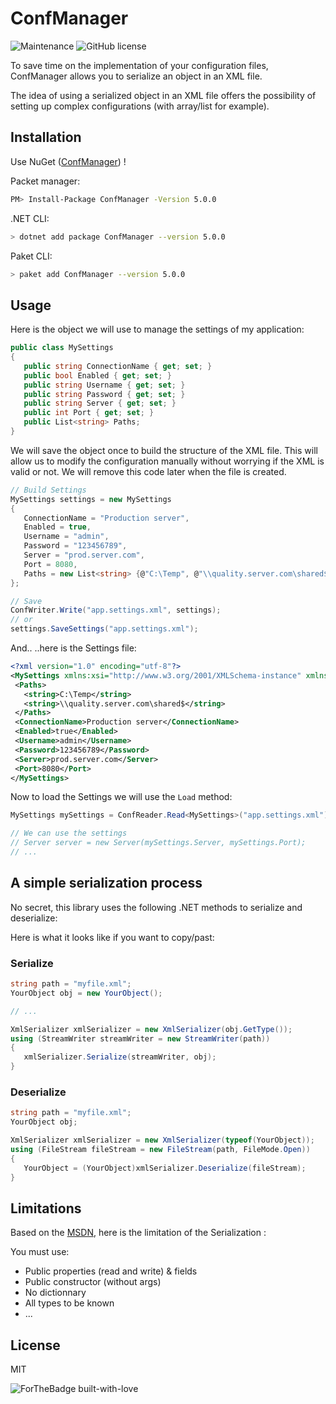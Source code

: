 # ConfManager

![Maintenance](https://img.shields.io/badge/Maintained%3F-yes-green.svg) ![GitHub license](https://img.shields.io/github/license/Naereen/StrapDown.js.svg)

To save time on the implementation of your configuration files, ConfManager allows you to serialize an object in an XML file. 

The idea of using a serialized object in an XML file offers the possibility of setting up complex configurations (with array/list for example).

## Installation

Use NuGet ([ConfManager](https://www.nuget.org/packages/ConfManager/)) !

Packet manager:
```sh
PM> Install-Package ConfManager -Version 5.0.0
```

.NET CLI:
```sh
> dotnet add package ConfManager --version 5.0.0
```

Paket CLI:
```sh
> paket add ConfManager --version 5.0.0
```


## Usage

Here is the object we will use to manage the settings of my application:

 ```C#
public class MySettings
{
    public string ConnectionName { get; set; }
    public bool Enabled { get; set; }
    public string Username { get; set; }
    public string Password { get; set; }
    public string Server { get; set; }
    public int Port { get; set; }
    public List<string> Paths;
}
```

We will save the object once to build the structure of the XML file. This will allow us to modify the configuration manually without worrying if the XML is valid or not.
We will remove this code later when the file is created.

 ```C#
// Build Settings
MySettings settings = new MySettings
{
    ConnectionName = "Production server",
    Enabled = true,
    Username = "admin",
    Password = "123456789",
    Server = "prod.server.com",
    Port = 8080,
    Paths = new List<string> {@"C:\Temp", @"\\quality.server.com\shared$"}
};

// Save
ConfWriter.Write("app.settings.xml", settings);
// or
settings.SaveSettings("app.settings.xml");
```

And.. ..here is the Settings file:

 ```XML
<?xml version="1.0" encoding="utf-8"?>
<MySettings xmlns:xsi="http://www.w3.org/2001/XMLSchema-instance" xmlns:xsd="http://www.w3.org/2001/XMLSchema">
  <Paths>
    <string>C:\Temp</string>
    <string>\\quality.server.com\shared$</string>
  </Paths>
  <ConnectionName>Production server</ConnectionName>
  <Enabled>true</Enabled>
  <Username>admin</Username>
  <Password>123456789</Password>
  <Server>prod.server.com</Server>
  <Port>8080</Port>
</MySettings>
```

Now to load the Settings we will use the  ``` Load ``` method:

 ```C#
MySettings mySettings = ConfReader.Read<MySettings>("app.settings.xml");

// We can use the settings
// Server server = new Server(mySettings.Server, mySettings.Port);
// ...
```

## A simple serialization process

No secret, this library uses the following .NET methods to serialize and deserialize:

 Here is what it looks like if you want to copy/past:
 
 ### Serialize
 
 ```C#
 string path = "myfile.xml";
 YourObject obj = new YourObject();
 
 // ...
 
XmlSerializer xmlSerializer = new XmlSerializer(obj.GetType());
using (StreamWriter streamWriter = new StreamWriter(path))
{
    xmlSerializer.Serialize(streamWriter, obj);
}
```
### Deserialize

 ```C#
string path = "myfile.xml";
YourObject obj;

XmlSerializer xmlSerializer = new XmlSerializer(typeof(YourObject));
using (FileStream fileStream = new FileStream(path, FileMode.Open))
{
    YourObject = (YourObject)xmlSerializer.Deserialize(fileStream);
}
```

## Limitations

Based on the [MSDN](https://docs.microsoft.com/en-us/dotnet/api/system.xml.serialization.xmlserializer?redirectedfrom=MSDN&view=net-6.0), here is the limitation of the Serialization :

You must use:
* Public properties (read and write) & fields
* Public constructor (without args)
* No dictionnary
* All types to be known
* ...

License
----

MIT

![ForTheBadge built-with-love](http://ForTheBadge.com/images/badges/built-with-love.svg)
